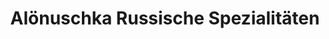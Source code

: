---
title: "Alönuschka Russische Spezialitäten"
url: /muenchen/aloenuschka-russische-spezialitaeten/
shop: Feinkost
---